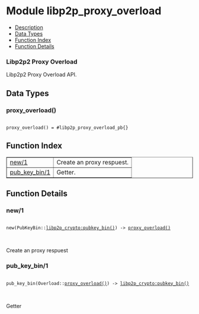 

# Module libp2p_proxy_overload #
* [Description](#description)
* [Data Types](#types)
* [Function Index](#index)
* [Function Details](#functions)



### <a name="Libp2p2_Proxy_Overload">Libp2p2 Proxy Overload</a> ###

Libp2p2 Proxy Overload API.

<a name="types"></a>

## Data Types ##




### <a name="type-proxy_overload">proxy_overload()</a> ###


<pre><code>
proxy_overload() = #libp2p_proxy_overload_pb{}
</code></pre>

<a name="index"></a>

## Function Index ##


<table width="100%" border="1" cellspacing="0" cellpadding="2" summary="function index"><tr><td valign="top"><a href="#new-1">new/1</a></td><td>
Create an proxy respuest.</td></tr><tr><td valign="top"><a href="#pub_key_bin-1">pub_key_bin/1</a></td><td>
Getter.</td></tr></table>


<a name="functions"></a>

## Function Details ##

<a name="new-1"></a>

### new/1 ###

<pre><code>
new(PubKeyBin::<a href="libp2p_crypto.md#type-pubkey_bin">libp2p_crypto:pubkey_bin()</a>) -&gt; <a href="#type-proxy_overload">proxy_overload()</a>
</code></pre>
<br />

Create an proxy respuest

<a name="pub_key_bin-1"></a>

### pub_key_bin/1 ###

<pre><code>
pub_key_bin(Overload::<a href="#type-proxy_overload">proxy_overload()</a>) -&gt; <a href="libp2p_crypto.md#type-pubkey_bin">libp2p_crypto:pubkey_bin()</a>
</code></pre>
<br />

Getter

